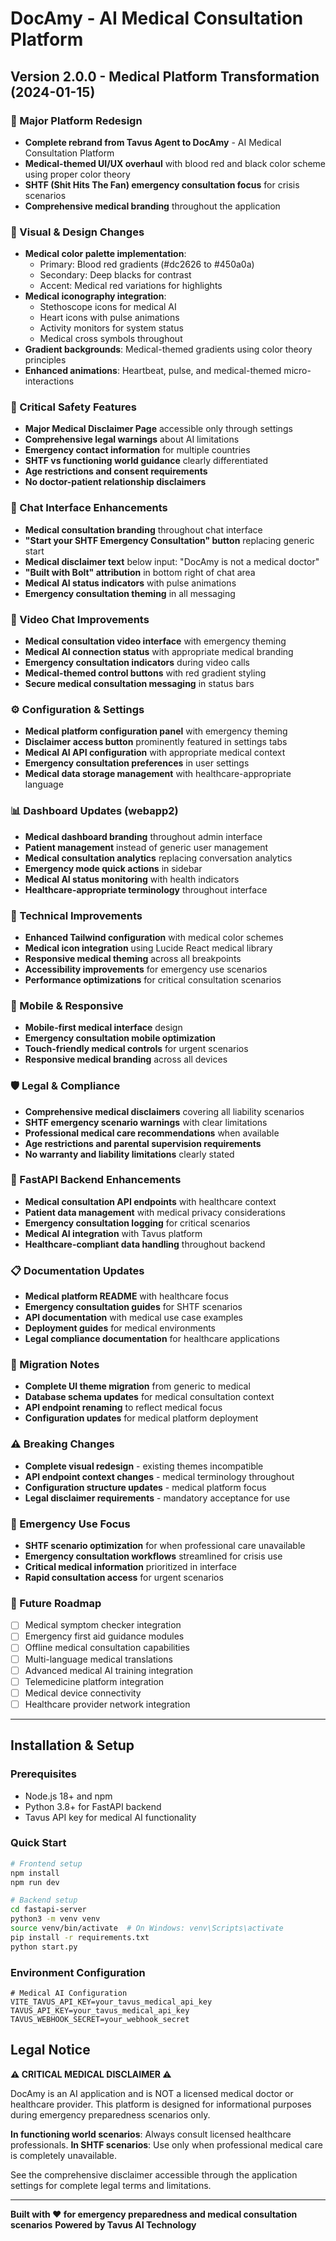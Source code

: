 # DocAmy - AI Medical Consultation Platform

## Version 2.0.0 - Medical Platform Transformation (2024-01-15)

### 🏥 Major Platform Redesign
- **Complete rebrand from Tavus Agent to DocAmy** - AI Medical Consultation Platform
- **Medical-themed UI/UX overhaul** with blood red and black color scheme using proper color theory
- **SHTF (Shit Hits The Fan) emergency consultation focus** for crisis scenarios
- **Comprehensive medical branding** throughout the application

### 🎨 Visual & Design Changes
- **Medical color palette implementation**:
  - Primary: Blood red gradients (#dc2626 to #450a0a)
  - Secondary: Deep blacks for contrast
  - Accent: Medical red variations for highlights
- **Medical iconography integration**:
  - Stethoscope icons for medical AI
  - Heart icons with pulse animations
  - Activity monitors for system status
  - Medical cross symbols throughout
- **Gradient backgrounds**: Medical-themed gradients using color theory principles
- **Enhanced animations**: Heartbeat, pulse, and medical-themed micro-interactions

### 🚨 Critical Safety Features
- **Major Medical Disclaimer Page** accessible only through settings
- **Comprehensive legal warnings** about AI limitations
- **Emergency contact information** for multiple countries
- **SHTF vs functioning world guidance** clearly differentiated
- **Age restrictions and consent requirements**
- **No doctor-patient relationship disclaimers**

### 💬 Chat Interface Enhancements
- **Medical consultation branding** throughout chat interface
- **"Start your SHTF Emergency Consultation" button** replacing generic start
- **Medical disclaimer text** below input: "DocAmy is not a medical doctor"
- **"Built with Bolt" attribution** in bottom right of chat area
- **Medical AI status indicators** with pulse animations
- **Emergency consultation theming** in all messaging

### 🎥 Video Chat Improvements
- **Medical consultation video interface** with emergency theming
- **Medical AI connection status** with appropriate medical branding
- **Emergency consultation indicators** during video calls
- **Medical-themed control buttons** with red gradient styling
- **Secure medical consultation messaging** in status bars

### ⚙️ Configuration & Settings
- **Medical platform configuration panel** with emergency theming
- **Disclaimer access button** prominently featured in settings tabs
- **Medical AI API configuration** with appropriate medical context
- **Emergency consultation preferences** in user settings
- **Medical data storage management** with healthcare-appropriate language

### 📊 Dashboard Updates (webapp2)
- **Medical dashboard branding** throughout admin interface
- **Patient management** instead of generic user management
- **Medical consultation analytics** replacing conversation analytics
- **Emergency mode quick actions** in sidebar
- **Medical AI status monitoring** with health indicators
- **Healthcare-appropriate terminology** throughout interface

### 🔧 Technical Improvements
- **Enhanced Tailwind configuration** with medical color schemes
- **Medical icon integration** using Lucide React medical library
- **Responsive medical theming** across all breakpoints
- **Accessibility improvements** for emergency use scenarios
- **Performance optimizations** for critical consultation scenarios

### 📱 Mobile & Responsive
- **Mobile-first medical interface** design
- **Emergency consultation mobile optimization**
- **Touch-friendly medical controls** for urgent scenarios
- **Responsive medical branding** across all devices

### 🛡️ Legal & Compliance
- **Comprehensive medical disclaimers** covering all liability scenarios
- **SHTF emergency scenario warnings** with clear limitations
- **Professional medical care recommendations** when available
- **Age restrictions and parental supervision requirements**
- **No warranty and liability limitations** clearly stated

### 🚀 FastAPI Backend Enhancements
- **Medical consultation API endpoints** with healthcare context
- **Patient data management** with medical privacy considerations
- **Emergency consultation logging** for critical scenarios
- **Medical AI integration** with Tavus platform
- **Healthcare-compliant data handling** throughout backend

### 📋 Documentation Updates
- **Medical platform README** with healthcare focus
- **Emergency consultation guides** for SHTF scenarios
- **API documentation** with medical use case examples
- **Deployment guides** for medical environments
- **Legal compliance documentation** for healthcare applications

### 🔄 Migration Notes
- **Complete UI theme migration** from generic to medical
- **Database schema updates** for medical consultation context
- **API endpoint renaming** to reflect medical focus
- **Configuration updates** for medical platform deployment

### ⚠️ Breaking Changes
- **Complete visual redesign** - existing themes incompatible
- **API endpoint context changes** - medical terminology throughout
- **Configuration structure updates** - medical platform focus
- **Legal disclaimer requirements** - mandatory acceptance for use

### 🎯 Emergency Use Focus
- **SHTF scenario optimization** for when professional care unavailable
- **Emergency consultation workflows** streamlined for crisis use
- **Critical medical information** prioritized in interface
- **Rapid consultation access** for urgent scenarios

### 🔮 Future Roadmap
- [ ] Medical symptom checker integration
- [ ] Emergency first aid guidance modules
- [ ] Offline medical consultation capabilities
- [ ] Multi-language medical translations
- [ ] Advanced medical AI training integration
- [ ] Telemedicine platform integration
- [ ] Medical device connectivity
- [ ] Healthcare provider network integration

---

## Installation & Setup

### Prerequisites
- Node.js 18+ and npm
- Python 3.8+ for FastAPI backend
- Tavus API key for medical AI functionality

### Quick Start
```bash
# Frontend setup
npm install
npm run dev

# Backend setup
cd fastapi-server
python3 -m venv venv
source venv/bin/activate  # On Windows: venv\Scripts\activate
pip install -r requirements.txt
python start.py
```

### Environment Configuration
```env
# Medical AI Configuration
VITE_TAVUS_API_KEY=your_tavus_medical_api_key
TAVUS_API_KEY=your_tavus_medical_api_key
TAVUS_WEBHOOK_SECRET=your_webhook_secret
```

## Legal Notice

**⚠️ CRITICAL MEDICAL DISCLAIMER ⚠️**

DocAmy is an AI application and is NOT a licensed medical doctor or healthcare provider. This platform is designed for informational purposes during emergency preparedness scenarios only. 

**In functioning world scenarios**: Always consult licensed healthcare professionals.
**In SHTF scenarios**: Use only when professional medical care is completely unavailable.

See the comprehensive disclaimer accessible through the application settings for complete legal terms and limitations.

---

**Built with ❤️ for emergency preparedness and medical consultation scenarios**
**Powered by Tavus AI Technology**